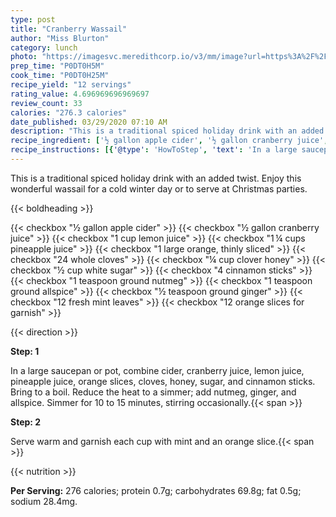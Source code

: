 ```yaml
---
type: post
title: "Cranberry Wassail"
author: "Miss Blurton"
category: lunch
photo: "https://imagesvc.meredithcorp.io/v3/mm/image?url=https%3A%2F%2Fimages.media-allrecipes.com%2Fuserphotos%2F6164407.jpg"
prep_time: "P0DT0H5M"
cook_time: "P0DT0H25M"
recipe_yield: "12 servings"
rating_value: 4.696969696969697
review_count: 33
calories: "276.3 calories"
date_published: 03/29/2020 07:10 AM
description: "This is a traditional spiced holiday drink with an added twist. Enjoy this wonderful wassail for a cold winter day or to serve at Christmas parties."
recipe_ingredient: ['½ gallon apple cider', '½ gallon cranberry juice', '1 cup lemon juice', '1\u2009¼ cups pineapple juice', '1 large orange, thinly sliced', '24 whole cloves', '¼ cup clover honey', '½ cup white sugar', '4 cinnamon sticks', '1 teaspoon ground nutmeg', '1 teaspoon ground allspice', '½ teaspoon ground ginger', '12 fresh mint leaves', '12 orange slices for garnish']
recipe_instructions: [{'@type': 'HowToStep', 'text': 'In a large saucepan or pot, combine cider, cranberry juice, lemon juice, pineapple juice, orange slices, cloves, honey, sugar, and cinnamon sticks. Bring to a boil. Reduce the heat to a simmer; add nutmeg, ginger, and allspice. Simmer for 10 to 15 minutes, stirring occasionally.\n'}, {'@type': 'HowToStep', 'text': 'Serve warm and garnish each cup with mint and an orange slice.\n'}]
---
```


This is a traditional spiced holiday drink with an added twist. Enjoy this wonderful wassail for a cold winter day or to serve at Christmas parties. 

{{< boldheading >}}

{{< checkbox "½ gallon apple cider" >}}
{{< checkbox "½ gallon cranberry juice" >}}
{{< checkbox "1 cup lemon juice" >}}
{{< checkbox "1 ¼ cups pineapple juice" >}}
{{< checkbox "1 large orange, thinly sliced" >}}
{{< checkbox "24  whole cloves" >}}
{{< checkbox "¼ cup clover honey" >}}
{{< checkbox "½ cup white sugar" >}}
{{< checkbox "4  cinnamon sticks" >}}
{{< checkbox "1 teaspoon ground nutmeg" >}}
{{< checkbox "1 teaspoon ground allspice" >}}
{{< checkbox "½ teaspoon ground ginger" >}}
{{< checkbox "12  fresh mint leaves" >}}
{{< checkbox "12  orange slices for garnish" >}}


{{< direction >}}

**Step: 1**

In a large saucepan or pot, combine cider, cranberry juice, lemon juice, pineapple juice, orange slices, cloves, honey, sugar, and cinnamon sticks. Bring to a boil. Reduce the heat to a simmer; add nutmeg, ginger, and allspice. Simmer for 10 to 15 minutes, stirring occasionally.{{< span >}}

**Step: 2**

Serve warm and garnish each cup with mint and an orange slice.{{< span >}}

{{< nutrition >}}

**Per Serving:** 276 calories; protein 0.7g; carbohydrates 69.8g; fat 0.5g; sodium 28.4mg.